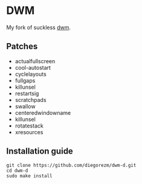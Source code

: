 #      DWM
My fork of suckless [dwm](https://dwm.suckless.org/).

##      Patches
- actualfullscreen
- cool-autostart
- cyclelayouts
- fullgaps
- killunsel
- restartsig
- scratchpads
- swallow
- centeredwindowname
- killunsel
- rotatestack
- xresources

##      Installation guide
```
git clone https://github.com/diegorezm/dwm-d.git
cd dwm-d
sudo make install
```
